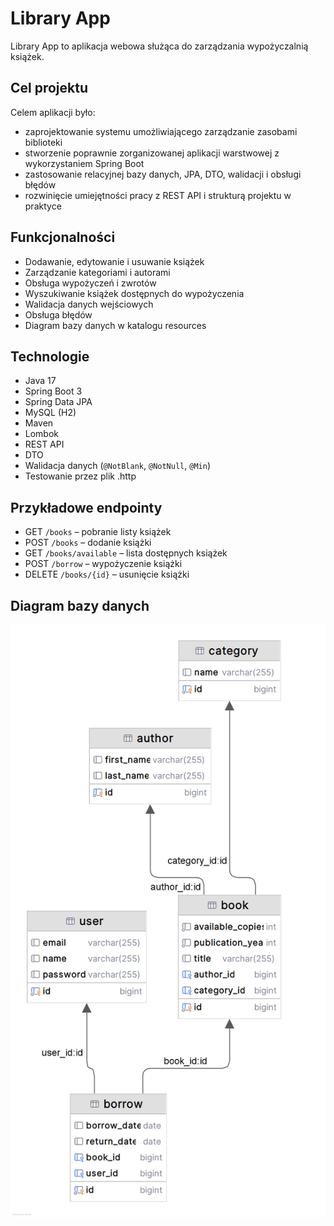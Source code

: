 # Library App

Library App to aplikacja webowa służąca do zarządzania wypożyczalnią książek. 


## Cel projektu

Celem aplikacji było:
- zaprojektowanie systemu umożliwiającego zarządzanie zasobami biblioteki
- stworzenie poprawnie zorganizowanej aplikacji warstwowej z wykorzystaniem Spring Boot
- zastosowanie relacyjnej bazy danych, JPA, DTO, walidacji i obsługi błędów
- rozwinięcie umiejętności pracy z REST API i strukturą projektu w praktyce

## Funkcjonalności

- Dodawanie, edytowanie i usuwanie książek
- Zarządzanie kategoriami i autorami
- Obsługa wypożyczeń i zwrotów
- Wyszukiwanie książek dostępnych do wypożyczenia
- Walidacja danych wejściowych
- Obsługa błędów
- Diagram bazy danych w katalogu resources

## Technologie

- Java 17
- Spring Boot 3
- Spring Data JPA
- MySQL (H2)
- Maven
- Lombok
- REST API
- DTO
- Walidacja danych (`@NotBlank`, `@NotNull`, `@Min`)
- Testowanie przez plik .http

## Przykładowe endpointy

- GET `/books` – pobranie listy książek
- POST `/books` – dodanie książki
- GET `/books/available` – lista dostępnych książek
- POST `/borrow` – wypożyczenie książki
- DELETE `/books/{id}` – usunięcie książki

## Diagram bazy danych

![Diagram bazy danych](database-diagram.png)

